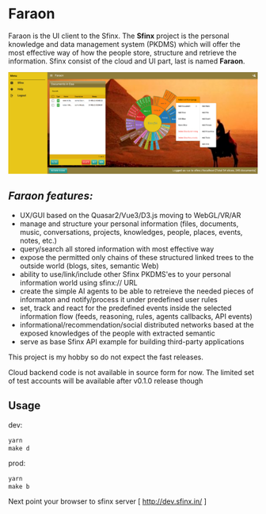 # Faraon

 Faraon is the UI client to the Sfinx. The **Sfinx** project is the personal knowledge and data management system (PKDMS) which will offer the most effective way of how the people store, structure and retrieve the information.
Sfinx consist of the cloud and UI part, last is named **Faraon**.

![Faraon](https://github.com/Sfinx/faraon/blob/main/faraon.png)

*Faraon features:*
--------------------------

- UX/GUI based on the Quasar2/Vue3/D3.js moving to WebGL/VR/AR
- manage and structure your personal information (files, documents, music, conversations, projects, knowledges, people, places, events, notes, etc.)
- query/search all stored information with most effective way
- expose the permitted only chains of these structured linked trees to the outside world (blogs, sites, semantic Web)
- ability to use/link/include other Sfinx PKDMS'es to your personal information world using sfinx:// URL
- create the simple AI agents to be able to retreieve the needed pieces of informaton and notify/process it under predefined user rules
- set, track and react for the predefined events inside the selected information flow (feeds, reasoning, rules, agents callbacks, API events)
- informational/recommendation/social distributed networks based at the exposed knowledges of the people with extracted semantic
- serve as base Sfinx API example for building third-party applications

This project is my hobby so do not expect the fast releases.

Cloud backend code is not available in source form for now. The limited set of test accounts will be available after v0.1.0 release though

Usage
-----

dev:

```
yarn
make d
```

prod:

```
yarn
make b
```

Next point your browser to sfinx server [ http://dev.sfinx.in/ ]
